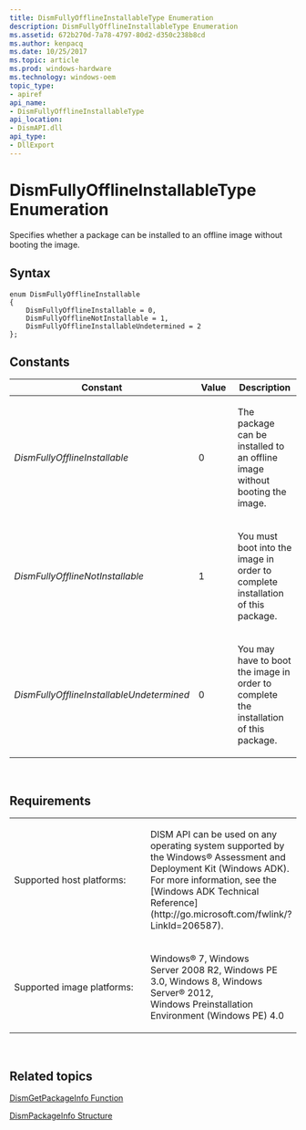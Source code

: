 ```yaml
---
title: DismFullyOfflineInstallableType Enumeration
description: DismFullyOfflineInstallableType Enumeration
ms.assetid: 672b270d-7a78-4797-80d2-d350c238b8cd
ms.author: kenpacq
ms.date: 10/25/2017
ms.topic: article
ms.prod: windows-hardware
ms.technology: windows-oem
topic_type: 
- apiref
api_name: 
- DismFullyOfflineInstallableType
api_location: 
- DismAPI.dll
api_type: 
- DllExport
---
```


# DismFullyOfflineInstallableType Enumeration


Specifies whether a package can be installed to an offline image without booting the image.

## <span id="Syntax"></span><span id="syntax"></span><span id="SYNTAX"></span>Syntax


``` syntax
enum DismFullyOfflineInstallable
{
    DismFullyOfflineInstallable = 0,
    DismFullyOfflineNotInstallable = 1,
    DismFullyOfflineInstallableUndetermined = 2
};
```

## <span id="Constants"></span><span id="constants"></span><span id="CONSTANTS"></span>Constants


<table>
<colgroup>
<col width="33%" />
<col width="33%" />
<col width="33%" />
</colgroup>
<thead>
<tr class="header">
<th>Constant</th>
<th>Value</th>
<th>Description</th>
</tr>
</thead>
<tbody>
<tr class="odd">
<td><p><em>DismFullyOfflineInstallable</em></p></td>
<td><p>0</p></td>
<td><p>The package can be installed to an offline image without booting the image.</p></td>
</tr>
<tr class="even">
<td><p><em>DismFullyOfflineNotInstallable</em></p></td>
<td><p>1</p></td>
<td><p>You must boot into the image in order to complete installation of this package.</p></td>
</tr>
<tr class="odd">
<td><p><em>DismFullyOfflineInstallableUndetermined</em></p></td>
<td><p>0</p></td>
<td><p>You may have to boot the image in order to complete the installation of this package.</p></td>
</tr>
</tbody>
</table>

 

## <span id="Requirements"></span><span id="requirements"></span><span id="REQUIREMENTS"></span>Requirements


<table>
<colgroup>
<col width="50%" />
<col width="50%" />
</colgroup>
<tbody>
<tr class="odd">
<td><p>Supported host platforms:</p></td>
<td><p>DISM API can be used on any operating system supported by the Windows® Assessment and Deployment Kit (Windows ADK). For more information, see the [Windows ADK Technical Reference](http://go.microsoft.com/fwlink/?LinkId=206587).</p></td>
</tr>
<tr class="even">
<td><p>Supported image platforms:</p></td>
<td><p>Windows® 7, Windows Server 2008 R2, Windows PE 3.0, Windows 8, Windows Server® 2012, Windows Preinstallation Environment (Windows PE) 4.0</p></td>
</tr>
</tbody>
</table>

 

## <span id="related_topics"></span>Related topics


[DismGetPackageInfo Function](dismgetpackageinfo-function.md)

[DismPackageInfo Structure](dismpackageinfo-structure.md)

 

 




